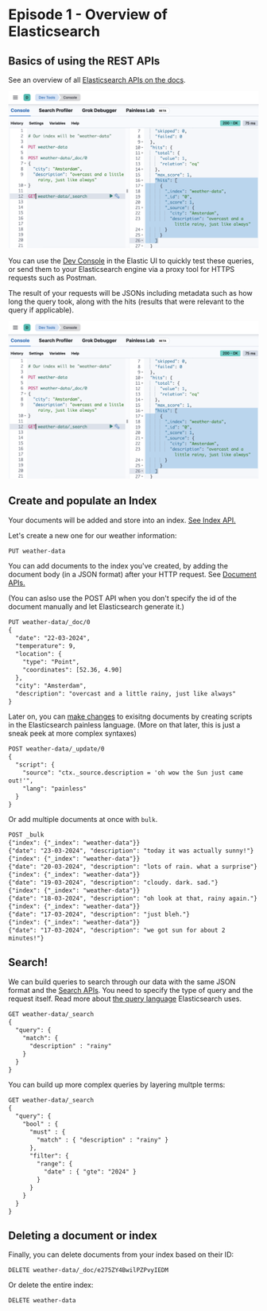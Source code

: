 
# Episode 1 - Overview of Elasticsearch
## Basics of using the REST APIs

See an overview of all [Elasticsearch APIs on the docs](https://www.elastic.co/guide/en/elasticsearch/reference/current/rest-apis.html).

![](/img/devtools.png)

You can use the [Dev Console](https://www.elastic.co/guide/en/kibana/current/console-kibana.html) in the Elastic UI to quickly test these queries, or send them to your Elasticsearch engine via a proxy tool for HTTPS requests such as Postman. 

The result of your requests will be JSONs including metadata such as how long the query took, along with the hits (results that were relevant to the query if applicable).

![](/img/devtools.png)

## Create and populate an Index

Your documents will be added and store into an index. [See Index API.](https://www.elastic.co/guide/en/elasticsearch/reference/current/indices.html)

Let's create a new one for our weather information:

```
PUT weather-data 
```

You can add documents to the index you've created, by adding the document body (in a JSON format) after your HTTP request. See [Document APIs.](https://www.elastic.co/guide/en/elasticsearch/reference/current/docs.html)

(You can aslso use the POST API when you don't specify the id of the document manually and let Elasticsearch generate it.)

```
PUT weather-data/_doc/0
{
  "date": "22-03-2024",
  "temperature": 9,
  "location": { 
    "type": "Point",
    "coordinates": [52.36, 4.90]
  },
  "city": "Amsterdam",
  "description": "overcast and a little rainy, just like always"
}
```

Later on, you can [make changes](https://www.elastic.co/guide/en/elasticsearch/reference/current/docs-update.html) to exisitng documents by creating scripts in the Elasticsearch painless language. (More on that later, this is just a sneak peek at more complex syntaxes)


```
POST weather-data/_update/0
{
  "script": {
    "source": "ctx._source.description = 'oh wow the Sun just came out!'",
    "lang": "painless"
  }
}
```


Or add multiple documents at once with ```bulk```.

```
POST _bulk
{"index": {"_index": "weather-data"}}
{"date": "23-03-2024", "description": "today it was actually sunny!"}
{"index": {"_index": "weather-data"}}
{"date": "20-03-2024", "description": "lots of rain. what a surprise"}
{"index": {"_index": "weather-data"}}
{"date": "19-03-2024", "description": "cloudy. dark. sad."}
{"index": {"_index": "weather-data"}}
{"date": "18-03-2024", "description": "oh look at that, rainy again."}
{"index": {"_index": "weather-data"}}
{"date": "17-03-2024", "description": "just bleh."}
{"index": {"_index": "weather-data"}}
{"date": "17-03-2024", "description": "we got sun for about 2 minutes!"}
```

## Search!

We can build queries to search through our data with the same JSON format and the [Search APIs](https://www.elastic.co/guide/en/elasticsearch/reference/current/search.html). You need to specify the type of query and the request itself. Read more about [the query language](https://www.elastic.co/guide/en/elasticsearch/reference/current/query-dsl.html) Elasticsearch uses. 

```
GET weather-data/_search
{
  "query": {
    "match": {
      "description" : "rainy"
    }
  }
}
```

You can build up more complex queries by layering multple terms:

```
GET weather-data/_search
{
  "query": {
    "bool" : {
      "must" : {
        "match" : { "description" : "rainy" }
      },
      "filter": {
        "range": {
          "date" : { "gte": "2024" }
        }
      }
    }
  }
}
```

## Deleting a document or index

Finally, you can delete documents from your index based on their ID:


```
DELETE weather-data/_doc/e275ZY4BwilPZPvyIEDM
```

Or delete the entire index:


```
DELETE weather-data
```